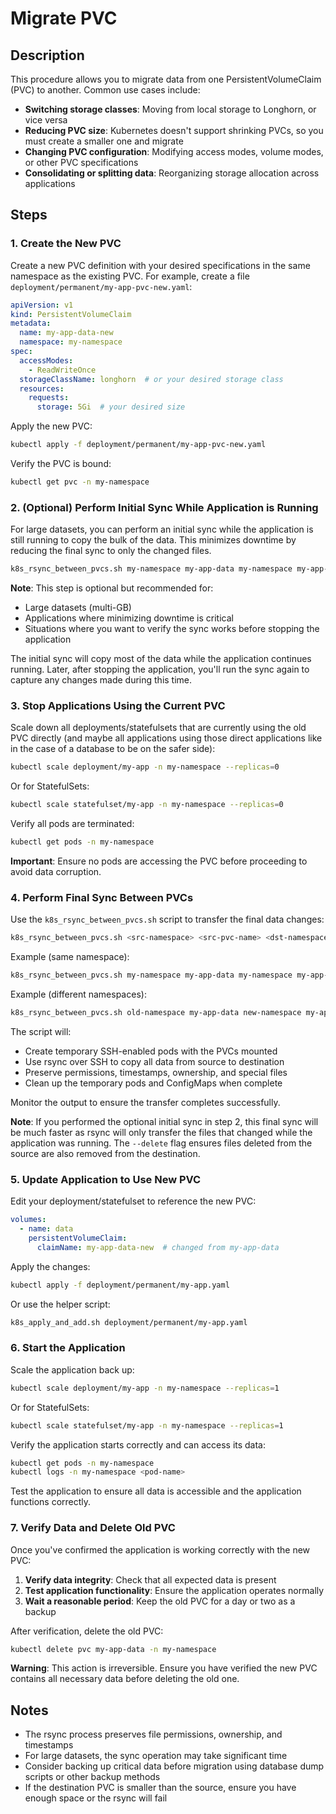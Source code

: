 # Migrate PVC

## Description

This procedure allows you to migrate data from one PersistentVolumeClaim (PVC) to another. Common use cases include:

- **Switching storage classes**: Moving from local storage to Longhorn, or vice versa
- **Reducing PVC size**: Kubernetes doesn't support shrinking PVCs, so you must create a smaller one and migrate
- **Changing PVC configuration**: Modifying access modes, volume modes, or other PVC specifications
- **Consolidating or splitting data**: Reorganizing storage allocation across applications

## Steps

### 1. Create the New PVC

Create a new PVC definition with your desired specifications in the same namespace as the existing PVC. For example, create a file `deployment/permanent/my-app-pvc-new.yaml`:

```yaml
apiVersion: v1
kind: PersistentVolumeClaim
metadata:
  name: my-app-data-new
  namespace: my-namespace
spec:
  accessModes:
    - ReadWriteOnce
  storageClassName: longhorn  # or your desired storage class
  resources:
    requests:
      storage: 5Gi  # your desired size
```

Apply the new PVC:

```bash
kubectl apply -f deployment/permanent/my-app-pvc-new.yaml
```

Verify the PVC is bound:

```bash
kubectl get pvc -n my-namespace
```

### 2. (Optional) Perform Initial Sync While Application is Running

For large datasets, you can perform an initial sync while the application is still running to copy the bulk of the data. This minimizes downtime by reducing the final sync to only the changed files.

```bash
k8s_rsync_between_pvcs.sh my-namespace my-app-data my-namespace my-app-data-new
```

**Note**: This step is optional but recommended for:
- Large datasets (multi-GB)
- Applications where minimizing downtime is critical
- Situations where you want to verify the sync works before stopping the application

The initial sync will copy most of the data while the application continues running. Later, after stopping the application, you'll run the sync again to capture any changes made during this time.

### 3. Stop Applications Using the Current PVC

Scale down all deployments/statefulsets that are currently using the old PVC directly (and maybe all applications using those direct applications like in the case of a database to be on the safer side):

```bash
kubectl scale deployment/my-app -n my-namespace --replicas=0
```

Or for StatefulSets:

```bash
kubectl scale statefulset/my-app -n my-namespace --replicas=0
```

Verify all pods are terminated:

```bash
kubectl get pods -n my-namespace
```

**Important**: Ensure no pods are accessing the PVC before proceeding to avoid data corruption.

### 4. Perform Final Sync Between PVCs

Use the `k8s_rsync_between_pvcs.sh` script to transfer the final data changes:

```bash
k8s_rsync_between_pvcs.sh <src-namespace> <src-pvc-name> <dst-namespace> <dst-pvc-name>
```

Example (same namespace):

```bash
k8s_rsync_between_pvcs.sh my-namespace my-app-data my-namespace my-app-data-new
```

Example (different namespaces):

```bash
k8s_rsync_between_pvcs.sh old-namespace my-app-data new-namespace my-app-data
```

The script will:
- Create temporary SSH-enabled pods with the PVCs mounted
- Use rsync over SSH to copy all data from source to destination
- Preserve permissions, timestamps, ownership, and special files
- Clean up the temporary pods and ConfigMaps when complete

Monitor the output to ensure the transfer completes successfully.

**Note**: If you performed the optional initial sync in step 2, this final sync will be much faster as rsync will only transfer the files that changed while the application was running. The `--delete` flag ensures files deleted from the source are also removed from the destination.

### 5. Update Application to Use New PVC

Edit your deployment/statefulset to reference the new PVC:

```yaml
volumes:
  - name: data
    persistentVolumeClaim:
      claimName: my-app-data-new  # changed from my-app-data
```

Apply the changes:

```bash
kubectl apply -f deployment/permanent/my-app.yaml
```

Or use the helper script:

```bash
k8s_apply_and_add.sh deployment/permanent/my-app.yaml
```

### 6. Start the Application

Scale the application back up:

```bash
kubectl scale deployment/my-app -n my-namespace --replicas=1
```

Or for StatefulSets:

```bash
kubectl scale statefulset/my-app -n my-namespace --replicas=1
```

Verify the application starts correctly and can access its data:

```bash
kubectl get pods -n my-namespace
kubectl logs -n my-namespace <pod-name>
```

Test the application to ensure all data is accessible and the application functions correctly.

### 7. Verify Data and Delete Old PVC

Once you've confirmed the application is working correctly with the new PVC:

1. **Verify data integrity**: Check that all expected data is present
2. **Test application functionality**: Ensure the application operates normally
3. **Wait a reasonable period**: Keep the old PVC for a day or two as a backup

After verification, delete the old PVC:

```bash
kubectl delete pvc my-app-data -n my-namespace
```

**Warning**: This action is irreversible. Ensure you have verified the new PVC contains all necessary data before deleting the old one.

## Notes

- The rsync process preserves file permissions, ownership, and timestamps
- For large datasets, the sync operation may take significant time
- Consider backing up critical data before migration using database dump scripts or other backup methods
- If the destination PVC is smaller than the source, ensure you have enough space or the rsync will fail
